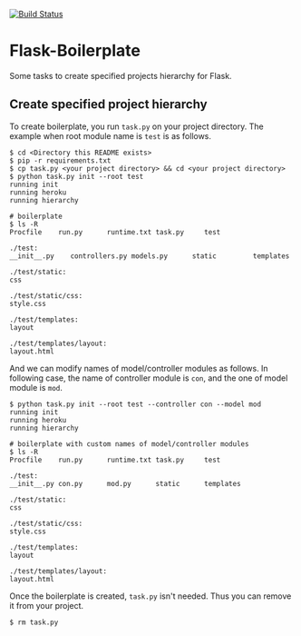 [![Build Status](https://travis-ci.org/FGtatsuro/flask-boilerplate.svg?branch=master)](https://travis-ci.org/FGtatsuro/flask-boilerplate)

Flask-Boilerplate
=================

Some tasks to create specified projects hierarchy for Flask.

Create specified project hierarchy
----------------------------------

To create boilerplate, you run `task.py` on your project directory.
The example when root module name is `test` is as follows.

```
$ cd <Directory this README exists>
$ pip -r requirements.txt
$ cp task.py <your project directory> && cd <your project directory>
$ python task.py init --root test
running init
running heroku
running hierarchy

# boilerplate
$ ls -R
Procfile    run.py      runtime.txt task.py     test

./test:
__init__.py    controllers.py models.py      static         templates

./test/static:
css

./test/static/css:
style.css

./test/templates:
layout

./test/templates/layout:
layout.html
```

And we can modify names of model/controller modules as follows.
In following case, the name of controller module is `con`, and the one of model module is `mod`.

```
$ python task.py init --root test --controller con --model mod
running init
running heroku
running hierarchy

# boilerplate with custom names of model/controller modules
$ ls -R
Procfile    run.py      runtime.txt task.py     test

./test:
__init__.py con.py      mod.py      static      templates

./test/static:
css

./test/static/css:
style.css

./test/templates:
layout

./test/templates/layout:
layout.html
```

Once the boilerplate is created, `task.py` isn't needed. Thus you can remove it from your project.

```
$ rm task.py
```
